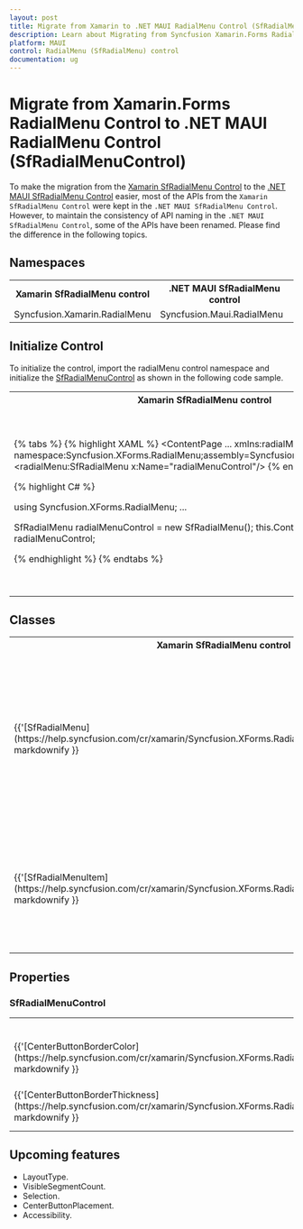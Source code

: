 ```yaml
---
layout: post
title: Migrate from Xamarin to .NET MAUI RadialMenu Control (SfRadialMenuControl) | Syncfusion
description: Learn about Migrating from Syncfusion Xamarin.Forms RadialMenu control to .NET MAUI RadialMenu control.
platform: MAUI
control: RadialMenu (SfRadialMenu) control
documentation: ug
---
```

 
# Migrate from Xamarin.Forms RadialMenu Control to .NET MAUI RadialMenu Control (SfRadialMenuControl)

To make the migration from the [Xamarin SfRadialMenu Control](https://www.syncfusion.com/xamarin-ui-controls/xamarin-radialMenu-control) to the [.NET MAUI SfRadialMenu Control](https://www.syncfusion.com/maui-controls/maui-radialMenu-control) easier, most of the APIs from the `Xamarin SfRadialMenu Control` were kept in the `.NET MAUI SfRadialMenu Control`. However, to maintain the consistency of API naming in the `.NET MAUI SfRadialMenu Control`, some of the APIs have been renamed. Please find the difference in the following topics.

## Namespaces

<table>
<tr>
<th>Xamarin SfRadialMenu control</th>
<th>.NET MAUI SfRadialMenu control</th></tr>
<tr>
<td>Syncfusion.Xamarin.RadialMenu</td>
<td>Syncfusion.Maui.RadialMenu</td></tr>
</table>

## Initialize Control

To initialize the control, import the radialMenu control namespace and initialize the [SfRadialMenuControl](https://www.syncfusion.com/maui-controls/maui-radial-menu-control) as shown in the following code sample.

<table>
<tr>
<th>Xamarin SfRadialMenu control</th>
<th>.NET MAUI SfRadialMenu control</th></tr>
<tr>
<td>

{% tabs %}
{% highlight XAML %}
<ContentPage 
...
xmlns:radialMenu="clr-namespace:Syncfusion.XForms.RadialMenu;assembly=Syncfusion.RadialMenu.XForms">
     <radialMenu:SfRadialMenu x:Name="radialMenuControl"/>
</ContentPage>
{% endhighlight %}

{% highlight C# %}

using Syncfusion.XForms.RadialMenu;
...

SfRadialMenu radialMenuControl = new SfRadialMenu();
this.Content = radialMenuControl;

{% endhighlight %}
{% endtabs %}

</td>
<td>

{% tabs %}
{% highlight XAML %}

<ContentPage 
...
xmlns:radialMenu="clr-namespace:Syncfusion.Maui.RadialMenu;assembly=Syncfusion.Maui.RadialMenu">
    <radialMenu:SfRadialMenu x:Name="radialMenuControl"/>
</ContentPage>

{% endhighlight %}

{% highlight C# %}

using Syncfusion.Maui.RadialMenu;
…

SfRadialMenu radialMenuControl = new SfRadialMenu();
this.Content = radialMenuControl;

{% endhighlight %}
{% endtabs %}
</td></tr>
</table>

## Classes 

<table>
<tr>
<th>Xamarin SfRadialMenu control</th>
<th>.NET MAUI SfRadialMenu control</th>
<th>Description</th>
</tr>

<tr>
<td>{{'[SfRadialMenu](https://help.syncfusion.com/cr/xamarin/Syncfusion.XForms.RadialMenu.SfRadialMenu.html)'| markdownify }}</td>
<td>{{'[SfRadialMenu](https://help.syncfusion.com/cr/maui/Syncfusion.Maui.RadialMenu.SfRadialMenu.html)'| markdownify}}</td>
<td>The SfRadialMenu displays a hierarchical menu in a circular layout, which is optimized for touch enabled devices. Typically, it is used as a context menu, and it can expose more menu items in the same space than traditional menus.</td>
</tr>

<tr>
<td>{{'[SfRadialMenuItem](https://help.syncfusion.com/cr/xamarin/Syncfusion.XForms.RadialMenu.SfRadialMenuItem.html)'| markdownify }}</td>
<td>{{'[SfRadialMenuItem](https://help.syncfusion.com/cr/maui/Syncfusion.Maui.RadialMenu.SfRadialMenuItem.html)'| markdownify}}</td>
<td>Represents an item that can be added as children in SfRadialMenu.Any object can be added as SfRadialMenuItem and that can be populated as menus.</td>
</tr>

</table> 


## Properties

### SfRadialMenuControl

<table> 
<tr>
<th>Xamarin SfRadialMenu control</th>
<th>.NET MAUI SfRadialMenu control</th>
<th>Description</th></tr>

<tr>
<td>{{'[CenterButtonBorderColor](https://help.syncfusion.com/cr/xamarin/Syncfusion.XForms.RadialMenu.SfRadialMenuControl.html#Syncfusion_XForms_Buttons_SfSegmentedControl_BorderColor)'| markdownify }}</td>
<td>{{'[CenterButtonStroke](https://help.syncfusion.com/cr/maui/Syncfusion.Maui.RadialMenu.SfRadialMenuControl.html#Syncfusion_Maui_Buttons_SfSegmentedControl_Stroke)'| markdownify}}</td>
<td>Gets or sets the stroke brush for the centerbuttonstroke in the SfRadialMenuControl.</td>
</tr>

<tr>
<td>{{'[CenterButtonBorderThickness](https://help.syncfusion.com/cr/xamarin/Syncfusion.XForms.RadialMenu.SfRadialMenuControl.html#Syncfusion_XForms_Buttons_SfSegmentedControl_BorderThickness)'| markdownify }}</td>
<td>{{'[CenterButtonStrokeThickness](https://help.syncfusion.com/cr/maui/Syncfusion.Maui.RadialMenu.SfRadialMenuControl.html#Syncfusion_Maui_Buttons_SfSegmentedControl_StrokeThickness)'| markdownify}}</td>
<td>Gets or sets a value of the the stroke brush for the centerbuttonstrokethickness in the SfRadialMenuControl.</td>
</tr>

</table> 

## Upcoming features

* LayoutType.
* VisibleSegmentCount.
* Selection.
* CenterButtonPlacement.
* Accessibility.